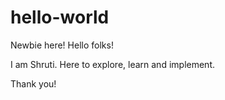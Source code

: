 # hello-world
Newbie here!
Hello folks!

I am Shruti. Here to explore, learn and implement.

Thank you!
